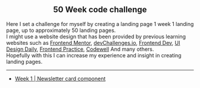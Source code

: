 <h2 align="center">50 Week code challenge</h2>
<p>
  
  Here I set a challenge for myself by creating a landing page 1 week 1 landing page, up to approximately 50 landing pages. <br>I might use a website design that has been provided by previous learning websites such as [Frontend Mentor](https://www.frontendmentor.io/home), [devChallenges.io](https://devchallenges.io/), [Frontend Dev](https://www.frontendpro.dev/), [UI Design Daily](https://uidesigndaily.com/), [Frontend Practice](https://www.frontendpractice.com/), [Codewell](https://www.codewell.cc/) And many others. <br>
Hopefully with this I can increase my experience and insight in creating landing pages.</p>
<hr>

- [Week 1 | Newsletter card component](#)
<!-- - [Week 2](#)
- [week 10](#) -->
